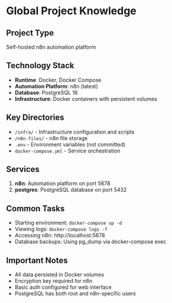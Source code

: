 # Global Project Knowledge

## Project Type
Self-hosted n8n automation platform

## Technology Stack
- **Runtime**: Docker, Docker Compose
- **Automation Platform**: n8n (latest)
- **Database**: PostgreSQL 16
- **Infrastructure**: Docker containers with persistent volumes

## Key Directories
- `/infra/` - Infrastructure configuration and scripts
- `/n8n-files/` - n8n file storage
- `.env` - Environment variables (not committed)
- `docker-compose.yml` - Service orchestration

## Services
1. **n8n**: Automation platform on port 5678
2. **postgres**: PostgreSQL database on port 5432

## Common Tasks
- Starting environment: `docker-compose up -d`
- Viewing logs: `docker-compose logs -f`
- Accessing n8n: http://localhost:5678
- Database backups: Using pg_dump via docker-compose exec

## Important Notes
- All data persisted in Docker volumes
- Encryption key required for n8n
- Basic auth configured for web interface
- PostgreSQL has both root and n8n-specific users
